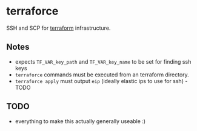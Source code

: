 # terraforce 

SSH and SCP for [terraform](https://www.terraform.io/) infrastructure.

## Notes

- expects `TF_VAR_key_path` and `TF_VAR_key_name` to be set for finding ssh keys
- `terraforce` commands must be executed from an terraform directory.
- `terraforce apply` must output `eip` (ideally elastic ips to use for ssh) - TODO

## TODO

- everything to make this actually generally useable :)
